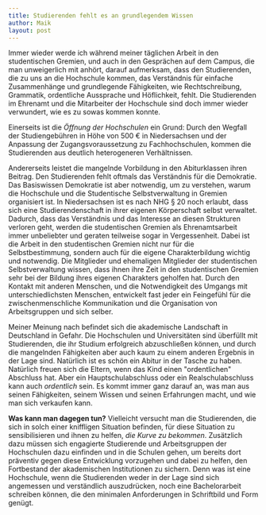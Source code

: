 ```yaml
---
title: Studierenden fehlt es an grundlegendem Wissen
author: Maik
layout: post
---
```


Immer wieder werde ich während meiner täglichen Arbeit in den studentischen Gremien, und auch in den Gesprächen auf dem Campus, die man unweigerlich mit anhört, darauf aufmerksam, dass den Studierenden, die zu uns an die Hochschule kommen, das Verständnis für einfache Zusammenhänge und grundlegende Fähigkeiten, wie Rechtschreibung, Grammatik, ordentliche Aussprache und Höflichkeit, fehlt. Die Studierenden im Ehrenamt und die Mitarbeiter der Hochschule sind doch immer wieder verwundert, wie es zu sowas kommen konnte. 

Einerseits ist die *Öffnung der Hochschulen* ein Grund: Durch den Wegfall der Studiengebühren in Höhe von 500 € in Niedersachsen und der Anpassung der Zugangsvoraussetzung zu Fachhochschulen, kommen die Studierenden aus deutlich heterogeneren Verhältnissen. 

Andererseits leistet die mangelnde Vorbildung in den Abiturklassen ihren Beitrag. Den Studierenden fehlt oftmals das Verständnis für die Demokratie. Das Basiswissen Demokratie ist aber notwendig, um zu verstehen, warum die Hochschule und die Studentische Selbstverwaltung in Gremien organisiert ist. In Niedersachsen ist es nach NHG § 20 noch erlaubt, dass sich eine Studierendenschaft in ihrer eigenen Körperschaft selbst verwaltet. Dadurch, dass das Verständnis und das Interesse an diesen Strukturen verloren geht, werden die studentischen Gremien als Ehrenamtsarbeit immer unbeliebter und geraten teilweise sogar in Vergessenheit. Dabei ist die Arbeit in den studentischen Gremien nicht nur für die Selbstbestimmung, sondern auch für die eigene Charakterbildung wichtig und notwendig. Die Mitglieder und ehemaligen Mitglieder der studentischen Selbstverwaltung wissen, dass ihnen ihre Zeit in den studentischen Gremien sehr bei der Bildung ihres eigenen Charakters geholfen hat. Durch den Kontakt mit anderen Menschen, und die Notwendigkeit des Umgangs mit unterschiedlichsten Menschen, entwickelt fast jeder ein Feingefühl für die zwischenmenschliche Kommunikation und die Organisation von Arbeitsgruppen und sich selber.

Meiner Meinung nach befindet sich die akademische Landschaft in Deutschland in Gefahr. Die Hochschulen und Universitäten sind überfüllt mit Studierenden, die ihr Studium erfolgreich abzuschließen können, und durch die mangelnden Fähigkeiten aber auch kaum zu einem anderen Ergebnis in der Lage sind. Natürlich ist es schön ein Abitur in der Tasche zu haben. Natürlich freuen sich die Eltern, wenn das Kind einen "ordentlichen" Abschluss hat. Aber ein Hauptschulabschluss oder ein Realschulabschluss kann auch *ordentlich* sein. Es kommt immer ganz darauf an, was man aus seinen Fähigkeiten, seinem Wissen und seinen Erfahrungen macht, und wie man sich verkaufen kann.

**Was kann man dagegen tun?** Vielleicht versucht man die Studierenden, die sich in solch einer kniffligen Situation befinden, für diese Situation zu sensibilisieren und ihnen zu helfen, *die Kurve zu bekommen*. Zusätzlich dazu müssen sich engagierte Studierende und Arbeitsgruppen der Hochschulen dazu einfinden und in die Schulen gehen, um bereits dort präventiv gegen diese Entwicklung vorzugehen und dabei zu helfen, den Fortbestand der akademischen Institutionen zu sichern. Denn was ist eine Hochschule, wenn die Studierenden weder in der Lage sind sich angemessen und verständlich auszudrücken, noch eine Bachelorarbeit schreiben können, die den minimalen Anforderungen in Schriftbild und Form genügt.